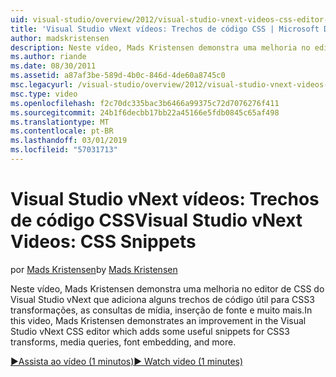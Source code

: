 ```yaml
---
uid: visual-studio/overview/2012/visual-studio-vnext-videos-css-editor-snippets
title: 'Visual Studio vNext vídeos: Trechos de código CSS | Microsoft Docs'
author: madskristensen
description: Neste vídeo, Mads Kristensen demonstra uma melhoria no editor de CSS do Visual Studio vNext que adiciona alguns trechos de código útil para transformações do CSS3, q de mídia...
ms.author: riande
ms.date: 08/30/2011
ms.assetid: a87af3be-589d-4b0c-846d-4de60a8745c0
msc.legacyurl: /visual-studio/overview/2012/visual-studio-vnext-videos-css-editor-snippets
msc.type: video
ms.openlocfilehash: f2c70dc335bac3b6466a99375c72d7076276f411
ms.sourcegitcommit: 24b1f6decbb17bb22a45166e5fdb0845c65af498
ms.translationtype: MT
ms.contentlocale: pt-BR
ms.lasthandoff: 03/01/2019
ms.locfileid: "57031713"
---
```

<a name="visual-studio-vnext-videos-css-snippets"></a><span data-ttu-id="1f6e3-103">Visual Studio vNext vídeos: Trechos de código CSS</span><span class="sxs-lookup"><span data-stu-id="1f6e3-103">Visual Studio vNext Videos: CSS Snippets</span></span>
====================
<span data-ttu-id="1f6e3-104">por [Mads Kristensen](https://github.com/madskristensen)</span><span class="sxs-lookup"><span data-stu-id="1f6e3-104">by [Mads Kristensen](https://github.com/madskristensen)</span></span>

<span data-ttu-id="1f6e3-105">Neste vídeo, Mads Kristensen demonstra uma melhoria no editor de CSS do Visual Studio vNext que adiciona alguns trechos de código útil para CSS3 transformações, as consultas de mídia, inserção de fonte e muito mais.</span><span class="sxs-lookup"><span data-stu-id="1f6e3-105">In this video, Mads Kristensen demonstrates an improvement in the Visual Studio vNext CSS editor which adds some useful snippets for CSS3 transforms, media queries, font embedding, and more.</span></span>

[<span data-ttu-id="1f6e3-106">&#9654;Assista ao vídeo (1 minutos)</span><span class="sxs-lookup"><span data-stu-id="1f6e3-106">&#9654; Watch video (1 minutes)</span></span>](https://channel9.msdn.com/Blogs/ASP-NET-Site-Videos/visual-studio-vnext-videos-css-editor-snippets)
